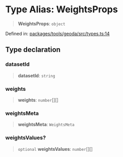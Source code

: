 # Type Alias: WeightsProps

> **WeightsProps**: `object`

Defined in: [packages/tools/geoda/src/types.ts:14](https://github.com/GeoDaCenter/openassistant/blob/0f7bf760e453a1735df9463dc799b04ee2f630fd/packages/tools/geoda/src/types.ts#L14)

## Type declaration

### datasetId

> **datasetId**: `string`

### weights

> **weights**: `number`[][]

### weightsMeta

> **weightsMeta**: `WeightsMeta`

### weightsValues?

> `optional` **weightsValues**: `number`[][]
